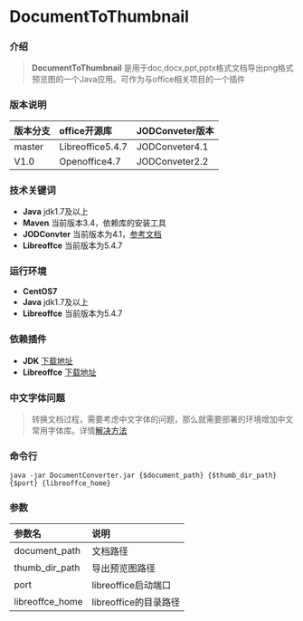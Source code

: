 # DocumentToThumbnail  #

### 介绍 ###
>**DocumentToThumbnail** 是用于doc,docx,ppt,pptx格式文档导出png格式预览图的一个Java应用。可作为与office相关项目的一个插件

### 版本说明 ###
|版本分支|office开源库|JODConveter版本|
|:----|:---|:---|
|master |Libreoffice5.4.7  |JODConveter4.1|
|V1.0 |Openoffice4.7  |JODConveter2.2|

### 技术关键词 ###
- **Java** jdk1.7及以上
- **Maven** 当前版本3.4，依赖库的安装工具
- **JODConvter** 当前版本为4.1，[参考文档](https://github.com/sbraconnier/jodconverter "参考文档")
- **Libreoffce** 当前版本为5.4.7

### 运行环境 ###
- **CentOS7** 
- **Java** jdk1.7及以上
- **Libreoffce** 当前版本为5.4.7

### 依赖插件  ###
- **JDK** [下载地址](http://www.oracle.com/technetwork/java/javase/downloads/index.html "下载地址")
- **Libreoffce** [下载地址](https://www.libreoffice.org/donate/dl/rpm-x86_64/5.4.7/zh-CN/LibreOffice_5.4.7_Linux_x86-64_rpm.tar.gz "下载地址")

### 中文字体问题 ###
>转换文档过程，需要考虑中文字体的问题，那么就需要部署的环境增加中文常用字体库。详情[解决方法](https://blog.csdn.net/wlwlwlwl015/article/details/51482065 "解决方法")

### 命令行 ###
    java -jar DocumentConverter.jar {$document_path} {$thumb_dir_path} {$port} {libreoffce_home}
    
### 参数 ###
|参数名|说明|
|:----|:---|
|document_path |文档路径  |
|thumb_dir_path |导出预览图路径  |
|port |libreoffice启动端口|
|libreoffce_home|libreoffice的目录路径|